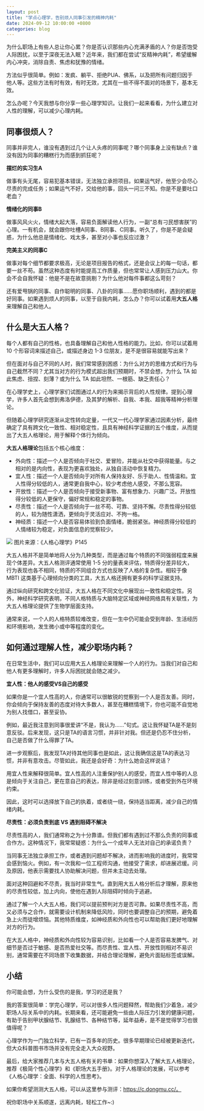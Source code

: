 ```yaml
---
layout: post
title: "学点心理学，告别烦人同事引发的精神内耗"
date: 2024-09-12 10:00:00 +0800
categories: blog
---
```


​为什么职场上有些人总让你心累？你是否认识那些内心充满矛盾的人？你是否饱受人际困扰，以至于深夜无法入眠？近年来，我们都在尝试“反精神内耗”，希望缓解内心冲突，消除自责、焦虑和犹豫的情绪。

方法似乎很简单。例如：发疯、躺平、拒绝PUA、佛系，以及把所有问题归因于他人等。这些方法有时有效，有时无效，尤其在一些不得不面对的场景下，基本无效。

怎么办呢？今天我想与你分享一些心理学知识。让我们一起来看看，为什么建立对人性的理解，可以减少心理内耗。

## 同事很烦人？

同事并非完人，谁没有遇到过几个让人头疼的同事呢？哪个同事身上没有缺点？谁没有因为同事的糟糕行为而感到抓狂呢？

**摆烂的实习生A**

做事有头无尾，容易犯基本错误，无法独立承担项目。如果运气好，他至少会尽心尽责的完成任务；如果运气不好，交给他的事，回头一问三不知。你是不是要吐口老血？

**情绪化的同事B**

做事风风火火，情绪大起大落，容易负面解读他人行为，一副“总有刁民想害朕”的心理。一有机会，就会跟你吐槽A同事、B同事、C同事。听久了，你是不是会疑惑，为什么他总是情绪化、戏太多，甚至对小事也反应过激？

**完美主义的同事C**

做事对每个细节都要求极高，无论是项目报告的格式，还是会议上的每一句话，都要一丝不苟。虽然这种态度有时能提高工作质量，但也常常让人感到压力山大。你会不会自我怀疑：他是不是在故意挑剔？为什么他对每件事都这么苛刻？

还有爱甩锅的同事、自作聪明的同事、八卦的同事......愿你职场顺利，遇到的都是好同事。如果遇到烦人的同事，以至于自我内耗，怎么办？你可以试着用**大五人格**来理解自己和他人。

## 什么是大五人格？

每个人都有自己的性格，也具备理解自己和他人性格的能力。比如，你可以试着用 10 个形容词来描述自己，或描述身边 1-3 位朋友，是不是很容易就能写出来？

但在面对与自己不同的人时，我们常常感到困惑：为什么对方的思维方式和行为与自己截然不同？尤其当对方的行为模式超出我们预期时，不禁会想，为什么 TA 如此焦虑、扭捏、刻薄？或为什么 TA 如此坦然、一根筋、缺乏责任心？

在心理学史上，心理学家们试图通过人的行为来揭示背后的人性规律。提到心理学，许多人首先会想到弗洛伊德，及其梦的解析、自我、本我、超我等精神分析理论。

但随着心理学研究逐渐从定性转向定量，一代又一代心理学家通过因素分析，最终确定了具有跨文化一致性、相对稳定性，且具有神经科学证据的五个维度，从而提出了大五人格理论，用于解释个体行为倾向。

**大五人格理论**包括五个核心维度：

* 外向性：描述一个人是否倾向于社交、爱冒险，并能从社交中获得能量。与之相对的是内向性，表现为更喜欢独处，从独自活动中恢复精力。
* 宜人性：描述一个人是否倾向于对所有人保持友好、乐于助人、性情温和。宜人性得分较低的人，通常更自我中心，较少考虑他人感受，不那么宽容。
* 开放性：描述一个人是否倾向于接受新事物、富有想象力、兴趣广泛。开放性得分较低的人更保守，偏好常规和稳定的事物。
* 尽责性：描述一个人是否倾向于一丝不苟、可靠、坚持不懈。尽责性得分较低的人，较为随性潇洒，更倾向于灵活应对、不拘一格。
* 神经质：描述一个人是否容易体验到负面情绪，脆弱紧张。神经质得分较低的人情绪较为稳定，对负面信息的觉察较少。

![](https://static.openmindclub.com/2024-09-10-WechatIMG597.jpg)
图片来源：《人格心理学》P145

大五人格并不是简单地将人分为几种类型，而是通过每个特质的不同强弱程度来展现个体差异。大五人格测评通常使用 1-5 分的量表来评估，特质得分差异较大，行为表现也各不相同，特质的不同组合方式也反映了人格的复杂性。相较于像 MBTI 这类基于心理倾向分类的工具，大五人格还拥有更多的科学证据支持。

通过纵向研究和跨文化验证，大五人格在不同文化中展现出一致性和稳定性。另外，神经科学研究表明，不同人格特质与大脑特定区域或神经网络具有关联性，为大五人格理论提供了生物学层面支持。

通常来说，一个人的人格特质较难改变，但在一生中仍可能会受到年龄、生活经历和环境影响，发生微小或中等程度的变化。  

## 如何通过理解人性，减少职场内耗？

在日常生活中，我们可以应用大五人格理论来理解一个人的行为。当我们对自己和他人有更多理解时，许多人际困扰就会随之减少。

**宜人性：他人的感受VS自己的感受**

如果你是一个宜人性高的人，你通常可以很敏锐的觉察到一个人是否友善。同时，你会倾向于保持友善的态度对待大多数人，甚至在糟糕情境下，你也可能不自觉地为别人找借口，甚至妥协。

例如，最近我注意到同事很爱讲“不是，我认为……”句式。这让我怀疑TA是不是刻意反驳。后来发现，这只是TA的语言习惯，并非针对我。但还是仍忍不住分析，自己是否做了什么得罪了TA。

进一步观察后，我发现TA对待其他同事也是如此，这让我确信这是TA的表达习惯，并非有意攻击。尽管如此，我还是会好奇：为什么她会这样说话？

用宜人性来解释很简单。宜人性高的人注重保护别人的感受，而宜人性中等的人总是倾向于关注自己，更在意自己的表达，除非是经过刻意训练，或者受到外在环境约束。

因此，这时可以选择放下自己的执着，或者绕一绕，保持适当距离，减少自己的情绪内耗。

**尽责性：必须负责到底 VS 遇到阻碍不解决**

尽责性高的人，我们通常称之为十分靠谱。但我们都有遇到过不那么负责的同事或合作方。这种情况下，我常常疑惑：为什么一个成年人无法对自己的承诺负责？

当同事无法独立承担工作，或者遇到问题却不解决，进而影响我的进度时，我常常会感到恼火。例如，有一次我和一位工程师沟通，他接受了需求，却进展迟缓。问及原因，他表示需要找人协助解决问题，但并未主动去处理。

面对这种回避和不尽责，我当时非常生气。直到用大五人格分析后才理解，原来他的尽责性较低，加上内向，使他在遇到人际阻碍时倾向于逃避。

通过了解一个人大五人格，我们可以提前预判对方是否可靠。如果尽责性不高，而又必须与之合作，就需要设计机制来降低风险，同时也要调整自己的预期，避免着急上火而徒增烦恼。其他特质维度，如神经质和外向性也可以帮助我们更好地理解对方的行为。

在大五人格中，神经质和外向性较为容易识别，比如看一个人是否容易发脾气、对细节是否过于敏感、是否热爱社交等。而尽责性、宜人性、开放性则相对不易识别，通常需要在不同场景下收集数据，并结合理论理解，避免片面贴标签或误解。

## 小结

你可能会想，为什么受伤的是我，学习的还是我？

我的答案很简单：学完心理学，可以对很多人性问题释然，帮助我们少着急，减少职场人际关系中的内耗。长期来看，还可能避免一些由人际压力引发的健康问题，有助于告别甲状腺结节、乳腺结节、各种结节等，延年益寿，是不是觉得学习也很值得呢？

心理学作为一门独立科学，已有一百多年的历史。很多早期理论已经被更新迭代，但大众科普图书市场并没有完全走入大众视野。

最后，给大家推荐几本与大五人格有关的书单：如果你想深入了解大五人格理论，推荐《极简个性心理学》和《职场大五手册》。对于人格理论的发展，可以参考《人格心理学：全面、科学的人性思考》。

如果你希望测测大五人格，可以从这里参与测评：https://c.dongmu.cc/。

祝你职场中关系顺遂，远离内耗，轻松工作~:)
